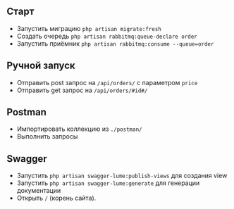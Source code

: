 ## Старт

* Запустить миграцию `php artisan migrate:fresh`
* Создать очередь `php artisan rabbitmq:queue-declare order`
* Запустить приёмник `php artisan rabbitmq:consume --queue=order`

## Ручной запуск

* Отправить post запрос на `/api/orders/` с параметром `price`
* Отправить get запрос на `/api/orders/#id#/`

## Postman

* Импортировать коллекцию из `./postman/`
* Выполнить запросы

## Swagger

* Запустить `php artisan swagger-lume:publish-views` для создания view
* Запустить `php artisan swagger-lume:generate` для генерации документации
* Открыть `/` (корень сайта).